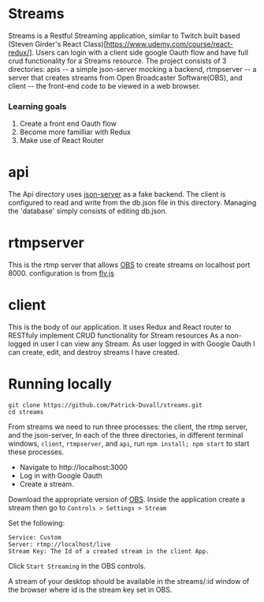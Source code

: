# Streams 

Streams is a Restful Streaming application, similar to Twitch built based (Steven Girder's React Class)[https://www.udemy.com/course/react-redux/]. Users can login with a client side google Oauth flow and have full crud functionality for a Streams resource. The project consists of 3 directories: apis -- a simple json-server mocking a backend, rtmpserver -- a server that creates streams from Open Broadcaster Software(OBS), and client -- the front-end code to be viewed in a web browser.

### Learning goals

1. Create a front end Oauth flow
2. Become more familliar with Redux
3. Make use of React Router


# api

The Api directory uses [json-server](https://github.com/typicode/json-server) as a fake backend. The client is configured to read and write from the db.json file in this directory. Managing the 'database' simply consists of editing db.json.

# rtmpserver

This is the rtmp server that allows [OBS](https://obsproject.com/welcome) to create streams on localhost port 8000. configuration is from [flv.js](https://github.com/Bilibili/flv.js/)

# client

This is the body of our application. It uses Redux and React router to RESTfuly implement CRUD functionality for Stream resources As a non-logged in user I can view any Stream. As user  logged in with Google Oauth I can create, edit, and destroy streams I have created. 

# Running locally

```
git clone https://github.com/Patrick-Duvall/streams.git
cd streams
```
From streams we need to run three processes: the client, the rtmp server, and the json-server, In each of the three directories, in different terminal windows, `client`, `rtmpserver`, and `api`, run `npm install; npm start` to start these processes.

- Navigate to http://localhost:3000
- Log in with Google Oauth 
- Create a stream.

Download the appropriate version of [OBS](https://obsproject.com/welcome). Inside the application create a stream then go to `Controls > Settings > Stream`

Set the following:
```
Service: Custom
Server: rtmp://localhost/live
Stream Key: The Id of a created stream in the client App.
```

Click `Start Streaming` in the OBS controls.

A stream of your desktop should be available in the streams/:id window of the browser where id is the stream key set in OBS.

